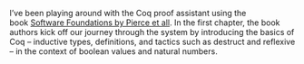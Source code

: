 
I’ve been playing around with the Coq proof assistant using the book [Software Foundations by Pierce et all](http://www.cis.upenn.edu/~bcpierce/sf/current/index.html "Software Foundations by Pierce et all"). In the first chapter, the book authors kick off our journey through the system by introducing the basics of Coq – inductive types, definitions, and tactics such as destruct and reflexive – in the context of boolean values and natural numbers.


